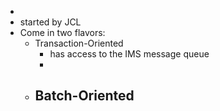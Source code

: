 -
- started by JCL
- Come in two flavors:
	- Transaction-Oriented
		- has access to the IMS message queue
		-
	- Batch-Oriented
		-